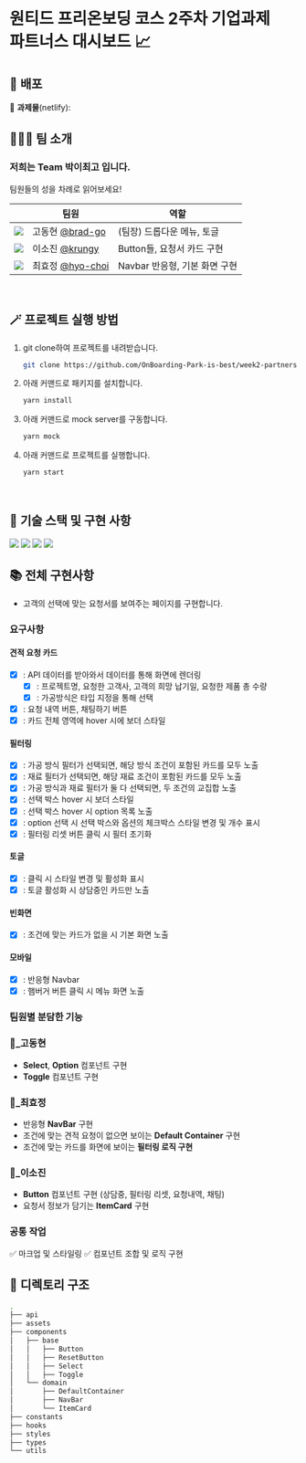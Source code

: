 <h1>원티드 프리온보딩 코스 2주차 기업과제<br />
파트너스 대시보드 📈</h1>

## 🚀 배포

🔗 **과제물**(netlify): <br>

## 🧑‍🤝‍🧑 팀 소개

### 저희는 Team **박이최고** 입니다.

팀원들의 성을 차례로 읽어보세요!

| | 팀원 | 역할 | 
|------------------------------------------------------------ |----------------------------------------------------- |--------------------- | 
| ![](https://avatars.githubusercontent.com/u/68905615?s=25) | 고동현 [@brad-go](https://github.com/brad-go) | (팀장) 드롭다운 메뉴, 토글   |
| ![](https://avatars.githubusercontent.com/u/71081893?s=25) | 이소진 [@krungy](https://github.com/krungy) | Button들, 요청서 카드 구현 | 
| ![](https://avatars.githubusercontent.com/u/57004991?s=25) | 최효정 [@hyo-choi](https://github.com/hyo-choi) | Navbar 반응형, 기본 화면 구현 | 

<br>

## 🪄 프로젝트 실행 방법

1. git clone하여 프로젝트를 내려받습니다.
   ```bash
   git clone https://github.com/OnBoarding-Park-is-best/week2-partners-dashboard.git
   ```
2. 아래 커맨드로 패키지를 설치합니다.
   ```bash
   yarn install
   ```
3. 아래 커맨드로 mock server를 구동합니다.
   ```bash
   yarn mock
   ```
4. 아래 커맨드로 프로젝트를 실행합니다.
   ```bash
   yarn start
   ```

<br>

## 🧰 기술 스택 및 구현 사항

![](https://img.shields.io/badge/TypeScript-3178C6?style=for-the-badge&logo=TypeScript&logoColor=white) ![](https://img.shields.io/badge/React-20232A?style=for-the-badge&logo=react&logoColor=61DAFB) ![](https://img.shields.io/badge/styled--components-DB7093?style=for-the-badge&logo=styled-components&logoColor=white) ![](https://img.shields.io/badge/Storybook-FF4785?style=for-the-badge&logo=Storybook&logoColor=white)

## 📚 전체 구현사항

- 고객의 선택에 맞는 요청서를 보여주는 페이지를 구현합니다.

### 요구사항

#### 견적 요청 카드

- [x] : API 데이터를 받아와서 데이터를 통해 화면에 렌더링
  - [x] : 프로젝트명, 요청한 고객사, 고객의 희망 납기일, 요청한 제품 총 수량
  - [x] : 가공방식은 타입 지정을 통해 선택
- [x] : 요청 내역 버튼, 채팅하기 버튼
- [x] : 카드 전체 영역에 hover 시에 보더 스타일

#### 필터링

- [x] : 가공 방식 필터가 선택되면, 해당 방식 조건이 포함된 카드를 모두 노출
- [x] : 재료 필터가 선택되면, 해당 재료 조건이 포함된 카드를 모두 노출
- [x] : 가공 방식과 재료 필터가 둘 다 선택되면, 두 조건의 교집합 노출
- [x] : 선택 박스 hover 시 보더 스타일
- [x] : 선택 박스 hover 시 option 목록 노출
- [x] : option 선택 시 선택 박스와 옵션의 체크박스 스타일 변경 및 개수 표시
- [x] : 필터링 리셋 버튼 클릭 시 필터 초기화

#### 토글

- [x] : 클릭 시 스타일 변경 및 활성화 표시
- [x] : 토글 활성화 시 상담중인 카드만 노출

#### 빈화면

- [x] : 조건에 맞는 카드가 없을 시 기본 화면 노출

#### 모바일

- [x] : 반응형 Navbar
- [x] : 햄버거 버튼 클릭 시 메뉴 화면 노출

### 팀원별 분담한 기능

### :checkered_flag:\_고동현

- **Select**, **Option** 컴포넌트 구현
- **Toggle** 컴포넌트 구현

### :bus:\_최효정

- 반응형 **NavBar** 구현
- 조건에 맞는 견적 요청이 없으면 보이는 **Default Container** 구현
- 조건에 맞는 카드를 화면에 보이는 **필터링 로직 구현**

### :flower_playing_cards:\_이소진

- **Button** 컴포넌트 구현 (상담중, 필터링 리셋, 요청내역, 채팅)
- 요청서 정보가 담기는 **ItemCard** 구현

### 공통 작업

:white_check_mark: 마크업 및 스타일링  :white_check_mark: 컴포넌트 조합 및 로직 구현 <br>

## 📂 디렉토리 구조

```bash
.
├── api
├── assets
├── components
│   ├── base
│   │   ├── Button
│   │   ├── ResetButton
│   │   ├── Select
│   │   ├── Toggle
│   └── domain
│       ├── DefaultContainer
│       ├── NavBar
│       └── ItemCard
├── constants
├── hooks
├── styles
├── types
└── utils
```
